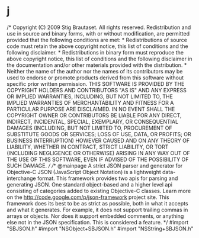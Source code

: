 # j
/*  Copyright (C) 2009 Stig Brautaset. All rights reserved.    Redistribution and use in source and binary forms, with or without  modification, are permitted provided that the following conditions are met:    * Redistributions of source code must retain the above copyright notice, this    list of conditions and the following disclaimer.    * Redistributions in binary form must reproduce the above copyright notice,    this list of conditions and the following disclaimer in the documentation    and/or other materials provided with the distribution.    * Neither the name of the author nor the names of its contributors may be used    to endorse or promote products derived from this software without specific    prior written permission.    THIS SOFTWARE IS PROVIDED BY THE COPYRIGHT HOLDERS AND CONTRIBUTORS "AS IS"  AND ANY EXPRESS OR IMPLIED WARRANTIES, INCLUDING, BUT NOT LIMITED TO, THE  IMPLIED WARRANTIES OF MERCHANTABILITY AND FITNESS FOR A PARTICULAR PURPOSE ARE  DISCLAIMED. IN NO EVENT SHALL THE COPYRIGHT OWNER OR CONTRIBUTORS BE LIABLE  FOR ANY DIRECT, INDIRECT, INCIDENTAL, SPECIAL, EXEMPLARY, OR CONSEQUENTIAL  DAMAGES (INCLUDING, BUT NOT LIMITED TO, PROCUREMENT OF SUBSTITUTE GOODS OR  SERVICES; LOSS OF USE, DATA, OR PROFITS; OR BUSINESS INTERRUPTION) HOWEVER  CAUSED AND ON ANY THEORY OF LIABILITY, WHETHER IN CONTRACT, STRICT LIABILITY,  OR TORT (INCLUDING NEGLIGENCE OR OTHERWISE) ARISING IN ANY WAY OUT OF THE USE  OF THIS SOFTWARE, EVEN IF ADVISED OF THE POSSIBILITY OF SUCH DAMAGE.  */  /**  @mainpage A strict JSON parser and generator for Objective-C  JSON (JavaScript Object Notation) is a lightweight data-interchange  format. This framework provides two apis for parsing and generating  JSON. One standard object-based and a higher level api consisting of  categories added to existing Objective-C classes.  Learn more on the http://code.google.com/p/json-framework project site.    This framework does its best to be as strict as possible, both in what it  accepts and what it generates. For example, it does not support trailing commas  in arrays or objects. Nor does it support embedded comments, or  anything else not in the JSON specification. This is considered a feature.    */  #import "SBJSON.h" #import "NSObject+SBJSON.h" #import "NSString+SBJSON.h"
